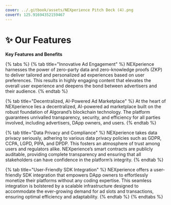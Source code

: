 ```yaml
---
cover: ../.gitbook/assets/NEXperience Pitch Deck (4).png
coverY: 125.91694352159467
---
```


# ✨ Our Features

**Key Features and Benefits**

{% tabs %}
{% tab title="Innovative Ad Engagement" %}
NEXperience harnesses the power of zero-party data and zero-knowledge proofs (ZKP) to deliver tailored and personalized ad experiences based on user preferences. This results in highly engaging content that elevates the overall user experience and deepens the bond between advertisers and their audience.
{% endtab %}

{% tab title="Decentralized, AI-Powered Ad Marketplace" %}
At the heart of NEXperience lies a decentralized, AI-powered ad marketplace built on the robust foundation of Algorand’s blockchain technology. The platform guarantees unrivalled transparency, security, and efficiency for all parties involved, including advertisers, DApp owners, and users.
{% endtab %}

{% tab title="Data Privacy and Compliance" %}
NEXperience takes data privacy seriously, adhering to various data privacy policies such as GDPR, CCPA, LGPD, PIPA, and DPDP. This fosters an atmosphere of trust among users and regulators alike. NEXperience’s smart contracts are publicly auditable, providing complete transparency and ensuring that all stakeholders can have confidence in the platform’s integrity.
{% endtab %}

{% tab title="User-Friendly SDK Integration" %}
NEXperience offers a user-friendly SDK integration that empowers DApp owners to effortlessly monetize their platforms without any coding expertise. This seamless integration is bolstered by a scalable infrastructure designed to accommodate the ever-growing demand for ad slots and transactions, ensuring optimal efficiency and adaptability.
{% endtab %}
{% endtabs %}



<figure><img src="../.gitbook/assets/NEXperience Pitch Deck (2).png" alt=""><figcaption></figcaption></figure>
